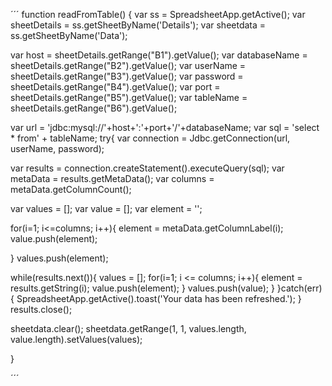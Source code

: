 ´´´
function readFromTable() {
  var ss = SpreadsheetApp.getActive();
  var sheetDetails = ss.getSheetByName('Details');
  var sheetdata = ss.getSheetByName('Data');
  
  var host = sheetDetails.getRange("B1").getValue();
  var databaseName = sheetDetails.getRange("B2").getValue();
  var userName = sheetDetails.getRange("B3").getValue();
  var password = sheetDetails.getRange("B4").getValue();
  var port = sheetDetails.getRange("B5").getValue();
  var tableName = sheetDetails.getRange("B6").getValue();

  var url = 'jdbc:mysql://'+host+':'+port+'/'+databaseName;
  var sql = 'select * from' + tableName;
  try{
   var connection = Jdbc.getConnection(url, userName, password);
  
   var results = connection.createStatement().executeQuery(sql);
   var metaData = results.getMetaData();
   var columns = metaData.getColumnCount();
   
   var values = [];
   var value = [];
   var element = '';
   
   for(i=1; i<=columns; i++){
     element = metaData.getColumnLabel(i);
     value.push(element);
   
   }
   values.push(element);
   
   while(results.next()){
     values = [];
     for(i=1; i <= columns; i++){
       element = results.getString(i);
       value.push(element);
     }
     values.push(value);
   }
   }catch(err){
    SpreadsheetApp.getActive().toast('Your data has been refreshed.');
  }
  results.close();
  
  sheetdata.clear();
  sheetdata.getRange(1, 1, values.length, value.length).setValues(values);
  
}

´´´
